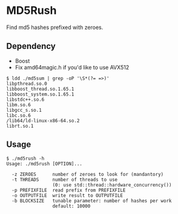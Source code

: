 # MD5Rush
Find md5 hashes prefixed with zeroes.

## Dependency
* Boost
* Fix amd64magic.h if you'd like to use AVX512
```
$ ldd ./md5sum | grep -oP '\S*(?= =>)'
libpthread.so.0
libboost_thread.so.1.65.1
libboost_system.so.1.65.1
libstdc++.so.6
libm.so.6
libgcc_s.so.1
libc.so.6
/lib64/ld-linux-x86-64.so.2
librt.so.1
```

## Usage
```
$ ./md5rush -h
Usage: ./md5rush [OPTION]...

  -z ZEROES      number of zeroes to look for (mandantory)
  -t THREADS     number of threads to use
                 (0: use std::thread::hardware_concurrency())
  -p PREFIXFILE  read prefix from PREFIXFILE
  -o OUTPUTFILE  write result to OUTPUTFILE
  -b BLOCKSIZE   tunable parameter: number of hashes per work
                 default: 10000
```
